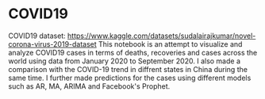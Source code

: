 # COVID19

COVID19 dataset: https://www.kaggle.com/datasets/sudalairajkumar/novel-corona-virus-2019-dataset
This notebook is an attempt to visualize and analyze COVID19 cases in terms of deaths, recoveries and cases across the world using data from January 2020 to September 2020. I also made a comparison with the COVID-19 trend in diffrent states in China during the same time. 
I further made predictions for the cases using different models such as AR, MA, ARIMA and Facebook's Prophet.
